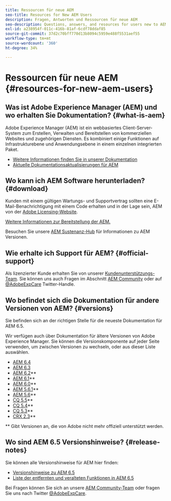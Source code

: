 ```yaml
---
title: Ressourcen für neue AEM
seo-title: Resources for New AEM Users
description: Fragen, Antworten und Ressourcen für neue AEM
seo-description: Questions, answers, and resources for users new to AEM
exl-id: a238954f-011c-416b-81af-6cdf78ddaf85
source-git-commit: 37d2c70bff770d13b8094c5959e488f5531aef55
workflow-type: tm+mt
source-wordcount: '360'
ht-degree: 34%

---
```


# Ressourcen für neue AEM {#resources-for-new-aem-users}

## Was ist Adobe Experience Manager (AEM) und wo erhalten Sie Dokumentation? {#what-is-aem}

Adobe Experience Manager (AEM) ist ein webbasiertes Client-Server-System zum Erstellen, Verwalten und Bereitstellen von kommerziellen Websites und zugehörigen Diensten. Es kombiniert einige Funktionen auf Infrastrukturebene und Anwendungsebene in einem einzelnen integrierten Paket.

* [Weitere Informationen finden Sie in unserer Dokumentation](/help/sites-deploying/home.md)
* [Aktuelle Dokumentationsaktualisierungen für AEM](https://helpx.adobe.com/de/experience-manager/documentation-updates.html)

## Wo kann ich AEM Software herunterladen? {#download}

Kunden mit einem gültigen Wartungs- und Supportvertrag sollten eine E-Mail-Benachrichtigung mit einem Code erhalten und in der Lage sein, AEM von der [Adobe Licensing-Website](https://licensing.adobe.com/).

[Weitere Informationen zur Bereitstellung der AEM.](/help/sites-deploying/home.md)

Besuchen Sie unsere [AEM Sustenanz-Hub](https://helpx.adobe.com/de/experience-manager/aem-releases-updates.html) für Informationen zu AEM Versionen.

## Wie erhalte ich Support für AEM? {#official-support}

Als lizenzierter Kunde erhalten Sie von unserer [Kundenunterstützungs-Team](https://helpx.adobe.com/de/marketing-cloud/contact-support.html). Sie können uns auch Fragen im Abschnitt [AEM Community](https://experienceleaguecommunities.adobe.com/t5/adobe-experience-manager/ct-p/adobe-experience-manager-community?profile.language=de) oder auf [@AdobeExpCare](https://twitter.com/adobeexpcare) Twitter-Handle.

## Wo befindet sich die Dokumentation für andere Versionen von AEM? {#versions}

Sie befinden sich an der richtigen Stelle für die neueste Dokumentation für AEM 6.5.

Wir verfügen auch über Dokumentation für ältere Versionen von Adobe Experience Manager. Sie können die Versionskomponente auf jeder Seite verwenden, um zwischen Versionen zu wechseln, oder aus dieser Liste auswählen.

* [AEM 6.4](https://experienceleague.adobe.com/docs/experience-manager-64.html?lang=de)
* [AEM 6.3](https://helpx.adobe.com/de/support/experience-manager/6-3.html)
* [AEM 6.2](https://experienceleague.adobe.com/docs/experience-manager-release-information/aem-release-updates/previous-updates/aem-previous-versions.html?lang=de#previous-updates)**
* [AEM 6.1](https://docs.adobe.com/docs/en/aem/6-1.html)**
* [AEM 6.0](https://docs.adobe.com/docs/en/aem/6-0.html)**
* [AEM 5.6.1](https://experienceleague.adobe.com/docs/experience-manager-release-information/aem-release-updates/previous-updates/aem-previous-versions.html?lang=de#how-to-install-documentation-package)**
* [AEM 5.6](https://helpx.adobe.com/experience-manager/aem-previous-versions.html)**
* [CQ 5.5](https://helpx.adobe.com/experience-manager/aem-previous-versions.html)**
* [CQ 5.4](https://helpx.adobe.com/experience-manager/aem-previous-versions.html)**
* [CQ 5.3](https://helpx.adobe.com/experience-manager/aem-previous-versions.html)**
* [CRX 2.3](https://helpx.adobe.com/experience-manager/aem-previous-versions.html)**

** Gibt Versionen an, die von Adobe nicht mehr offiziell unterstützt werden.

## Wo sind AEM 6.5 Versionshinweise? {#release-notes}

Sie können alle Versionshinweise für AEM hier finden:

* [Versionshinweise zu AEM 6.5](/help/release-notes/home.md)
* [Liste der entfernten und veralteten Funktionen in AEM 6.5](/help/release-notes/deprecated-removed-features.md)

Bei Fragen können Sie sich an unsere [AEM Community-Team](https://help-forums.adobe.com/content/adobeforums/en/experience-manager-forum/adobe-experience-manager.html) oder fragen Sie uns nach Twitter [@AdobeExpCare](https://twitter.com/adobeexpcare).
